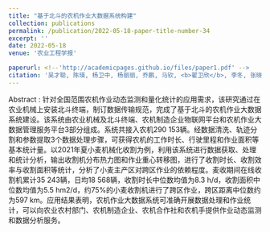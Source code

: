 ```yaml
---
title: "基于北斗的农机作业大数据系统构建"
collection: publications
permalink: /publication/2022-05-18-paper-title-number-34
excerpt: ''
date: 2022-05-18
venue: '农业工程学报'

paperurl: <!--'http://academicpages.github.io/files/paper1.pdf' -->
citation: '吴才聪, 陈瑛, 杨卫中, 杨丽丽, 乔鹏, 马钦, <b>翟卫欣</b>, 李冬, 张晓强, 万传峰, 李光远, 黄嘉华, 田伟泽, 范雪枫, 谈陆军, 苏春华. 基于北斗的农机作业大数据系统构建[J]. <i>农业工程学报</i>, 2022, 38(5):1-8.'
---
```




<!--This paper is about the number 1. The number 2 is left for future work.-->
Abstract : 针对全国范围农机作业动态监测和量化统计的应用需求，该研究通过在农业机械上安装北斗终端，制订数据传输规范，完成了基于北斗的农机作业大数据系统建设。该系统由农业机械及北斗终端、农机制造企业物联网平台和农机作业大数据管理服务平台3部分组成。系统共接入农机290 153辆。经数据清洗、轨迹分割和参数提取3个数据处理步骤，可获得农机的工作时长、行驶里程和作业面积等基本统计量。以2021年夏小麦机械化收割为例，利用该系统进行数据获取、处理和统计分析，输出收割机分布热力图和作业重心转移图，进行了收割时长、收割效率与收割面积等统计，分析了小麦主产区对跨区作业的依赖程度。麦收期间在线收割机累计35 243辆，日均18 568辆，收割时长中位数均值为8.3 h/d，收割面积中位数均值为5.5 hm2/d，约75%的小麦收割机进行了跨区作业，跨区距离中位数约为597 km。应用结果表明，农机作业大数据系统可准确开展数据处理和作业统计，可以向农业农村部门、农机制造企业、农机合作社和农机手提供作业动态监测和数据分析服务。
<!--[Download paper here](http://academicpages.github.io/files/paper1.pdf)-->

<!--Recommended citation: Zhai W, Cheng C. Vagueness in spatial data: A grid-coding approach[C]. proceedings of the 2014 IEEE Geoscience and Remote Sensing Symposium, 2014. IEEE.-->

